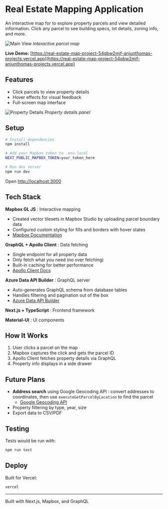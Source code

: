 # Real Estate Mapping Application

An interactive map for to explore property parcels and view detailed information. Click any parcel to see building specs, lot details, zoning info, and more.

![Main View](/screenshots/RealEstateHomePage.png)
*Interactive parcel map*

**Live Demo:** [https://real-estate-map-project-54qbw2mjf-anjunthomas-projects.vercel.app](https://real-estate-map-project-54qbw2mjf-anjunthomas-projects.vercel.app)

## Features

- Click parcels to view property details
- Hover effects for visual feedback
- Full-screen map interface

![Property Details](/screenshots/SidePanelView.png)
*Property details panel*

## Setup

```bash
# Install dependencies
npm install

# Add your Mapbox token to .env.local
NEXT_PUBLIC_MAPBOX_TOKEN=your_token_here

# Run dev server
npm run dev
```

Open [http://localhost:3000](http://localhost:3000)

## Tech Stack

**Mapbox GL JS** : Interactive mapping
- Created vector tilesets in Mapbox Studio by uploading parcel boundary data
- Configured custom styling for fills and borders with hover states
- [Mapbox Documentation](https://docs.mapbox.com/mapbox-gl-js/)

**GraphQL + Apollo Client**  : Data fetching
- Single endpoint for all property data
- Only fetch what you need (no over fetching)
- Built-in caching for better performance
- [Apollo Client Docs](https://www.apollographql.com/docs/react/)

**Azure Data API Builder** : GraphQL server
- Auto-generates GraphQL schema from database tables
- Handles filtering and pagination out of the box
- [Azure Data API Builder](https://learn.microsoft.com/en-us/azure/data-api-builder/)

**Next.js + TypeScript** : Frontend framework

**Material-UI** : UI components

## How It Works

1. User clicks a parcel on the map
2. Mapbox captures the click and gets the parcel ID
3. Apollo Client fetches property details via GraphQL
4. Property info displays in a side drawer

## Future Plans

- **Address search** using Google Geocoding API : convert addresses to coordinates, then use `executeGetParcelByLocation` to find the parcel
  - [Google Geocoding API](https://developers.google.com/maps/documentation/geocoding)
- Property filtering by type, year, size
- Export data to CSV/PDF

## Testing

Tests would be run with:
```bash
npm run test
```

## Deploy

Built for Vercel:
```bash
vercel
```

---

Built with Next.js, Mapbox, and GraphQL
